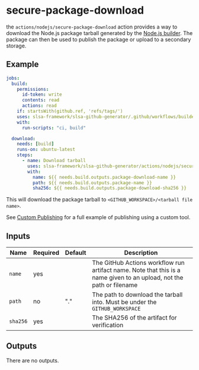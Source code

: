 # secure-package-download

the `actions/nodejs/secure-package-download` action provides a way to
download the Node.js package tarball generated by the [Node.js
builder](../../../internal/builders/nodejs/README.md). The package can then
be used to publish the package or upload to a secondary storage.

## Example

```yaml
jobs:
  build:
    permissions:
      id-token: write
      contents: read
      actions: read
    if: startsWith(github.ref, 'refs/tags/')
    uses: slsa-framework/slsa-github-generator/.github/workflows/builder_nodejs_slsa3.yml@v2.0.7
    with:
      run-scripts: "ci, build"

  download:
    needs: [build]
    runs-on: ubuntu-latest
    steps:
      - name: Download tarball
        uses: slsa-framework/slsa-github-generator/actions/nodejs/secure-package-download@v2.0.7
        with:
          name: ${{ needs.build.outputs.package-download-name }}
          path: ${{ needs.build.outputs.package-name }}
          sha256: ${{ needs.build.outputs.package-download-sha256 }}
```

This will download the package tarball to `<GITHUB_WORKSPACE>/<tarball file name>`.

See [Custom Publishing](../../../internal/builders/nodejs/README.md#custom-publishing) for
a full example of publishing using a custom tool.

## Inputs

| Name     | Required | Default | Description                                                                                                          |
| -------- | -------- | ------- | -------------------------------------------------------------------------------------------------------------------- |
| `name`   | yes      |         | The GitHub Actions workflow run artifact name. Note that this is a name given to an upload, not the path or filename |
| `path`   | no       | "."     | The path to download the tarball into. Must be under the `GITHUB_WORKSPACE`                                          |
| `sha256` | yes      |         | The SHA256 of the artifact for verification                                                                          |

## Outputs

There are no outputs.
